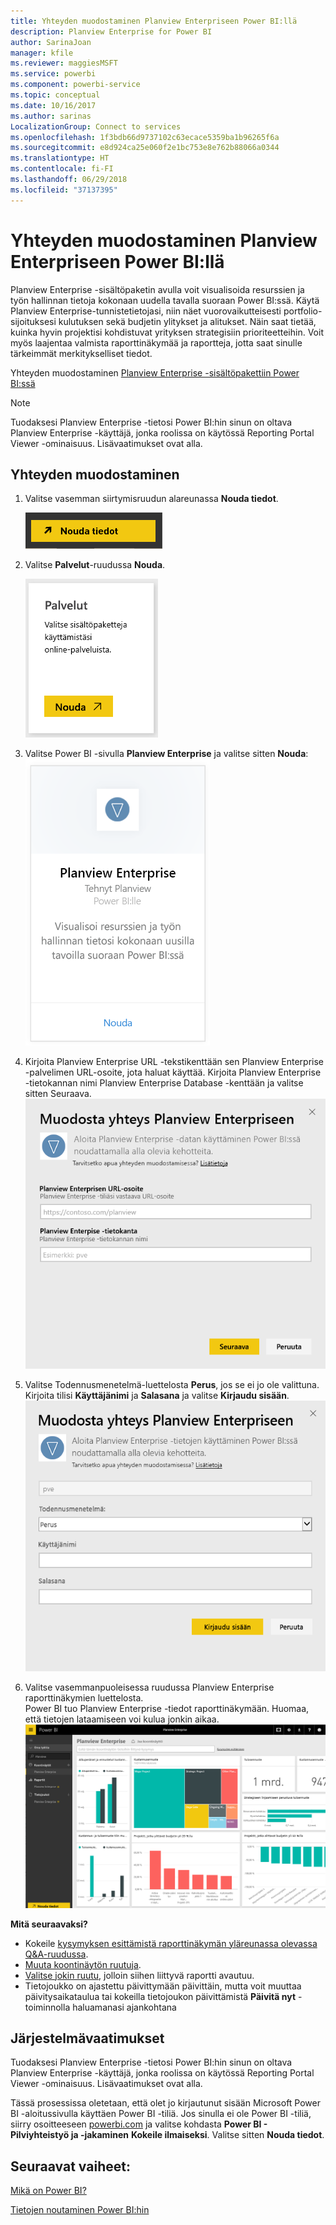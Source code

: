 ```yaml
---
title: Yhteyden muodostaminen Planview Enterpriseen Power BI:llä
description: Planview Enterprise for Power BI
author: SarinaJoan
manager: kfile
ms.reviewer: maggiesMSFT
ms.service: powerbi
ms.component: powerbi-service
ms.topic: conceptual
ms.date: 10/16/2017
ms.author: sarinas
LocalizationGroup: Connect to services
ms.openlocfilehash: 1f3bdb66d9737102c63ecace5359ba1b96265f6a
ms.sourcegitcommit: e8d924ca25e060f2e1bc753e8e762b88066a0344
ms.translationtype: HT
ms.contentlocale: fi-FI
ms.lasthandoff: 06/29/2018
ms.locfileid: "37137395"
---
```

# <a name="connect-to-planview-enterprise-with-power-bi"></a>Yhteyden muodostaminen Planview Enterpriseen Power BI:llä
Planview Enterprise -sisältöpaketin avulla voit visualisoida resurssien ja työn hallinnan tietoja kokonaan uudella tavalla suoraan Power BI:ssä. Käytä Planview Enterprise-tunnistetietojasi, niin näet vuorovaikutteisesti portfolio-sijoituksesi kulutuksen sekä budjetin ylitykset ja alitukset. Näin saat tietää, kuinka hyvin projektisi kohdistuvat yrityksen strategisiin prioriteetteihin. Voit myös laajentaa valmista raporttinäkymää ja raportteja, jotta saat sinulle tärkeimmät merkitykselliset tiedot.

Yhteyden muodostaminen [Planview Enterprise -sisältöpakettiin Power BI:ssä](https://app.powerbi.com/getdata/services/planview-enterprise)

>[!NOTE]
>Tuodaksesi Planview Enterprise -tietosi Power BI:hin sinun on oltava Planview Enterprise -käyttäjä, jonka roolissa on käytössä Reporting Portal Viewer -ominaisuus. Lisävaatimukset ovat alla.

## <a name="how-to-connect"></a>Yhteyden muodostaminen
1. Valitse vasemman siirtymisruudun alareunassa **Nouda tiedot**.
   
    ![](media/service-connect-to-planview/get.png)
2. Valitse **Palvelut**-ruudussa **Nouda**.
   
    ![](media/service-connect-to-planview/services.png)
3. Valitse Power BI -sivulla **Planview Enterprise** ja valitse sitten **Nouda**:  
    ![](media/service-connect-to-planview/planview.png)
4. Kirjoita Planview Enterprise URL -tekstikenttään sen Planview Enterprise -palvelimen URL-osoite, jota haluat käyttää. Kirjoita Planview Enterprise -tietokannan nimi Planview Enterprise Database -kenttään ja valitse sitten Seuraava.  
    ![](media/service-connect-to-planview/params.png)
5. Valitse Todennusmenetelmä-luettelosta **Perus**, jos se ei jo ole valittuna. Kirjoita tilisi **Käyttäjänimi** ja **Salasana** ja valitse **Kirjaudu sisään**.  
   ![](media/service-connect-to-planview/creds.png)
6. Valitse vasemmanpuoleisessa ruudussa Planview Enterprise raporttinäkymien luettelosta.  
     Power BI tuo Planview Enterprise -tiedot raporttinäkymään. Huomaa, että tietojen lataamiseen voi kulua jonkin aikaa.  
    ![](media/service-connect-to-planview/dashboard.png)

**Mitä seuraavaksi?**

* Kokeile [kysymyksen esittämistä raporttinäkymän yläreunassa olevassa Q&A-ruudussa](power-bi-q-and-a.md).
* [Muuta koontinäytön ruutuja](service-dashboard-edit-tile.md).
* [Valitse jokin ruutu](service-dashboard-tiles.md), jolloin siihen liittyvä raportti avautuu.
* Tietojoukko on ajastettu päivittymään päivittäin, mutta voit muuttaa päivitysaikataulua tai kokeilla tietojoukon päivittämistä **Päivitä nyt** -toiminnolla haluamanasi ajankohtana

## <a name="system-requirements"></a>Järjestelmävaatimukset
Tuodaksesi Planview Enterprise -tietosi Power BI:hin sinun on oltava Planview Enterprise -käyttäjä, jonka roolissa on käytössä Reporting Portal Viewer -ominaisuus. Lisävaatimukset ovat alla.

Tässä prosessissa oletetaan, että olet jo kirjautunut sisään Microsoft Power BI -aloitussivulla käyttäen Power BI -tiliä. Jos sinulla ei ole Power BI -tiliä, siirry osoitteeseen [powerbi.com](https://powerbi.microsoft.com/get-started/) ja valitse kohdasta **Power BI - Pilviyhteistyö ja -jakaminen** **Kokeile ilmaiseksi**. Valitse sitten **Nouda tiedot**.

## <a name="next-steps"></a>Seuraavat vaiheet:

[Mikä on Power BI?](power-bi-overview.md)

[Tietojen noutaminen Power BI:hin](service-get-data.md)